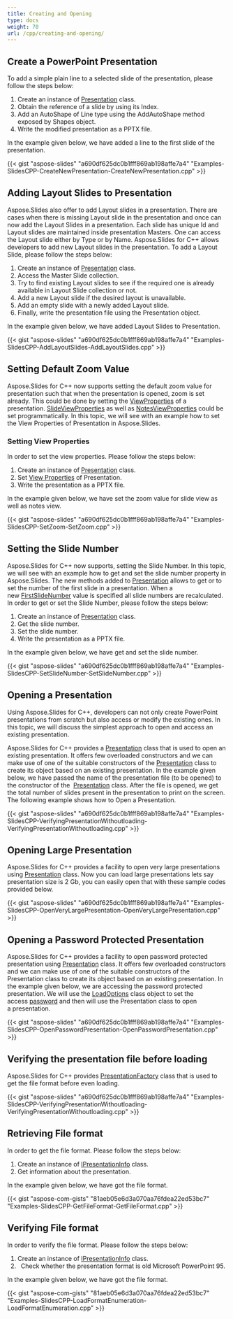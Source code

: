 ```yaml
---
title: Creating and Opening
type: docs
weight: 70
url: /cpp/creating-and-opening/
---
```


## **Create a PowerPoint Presentation**
To add a simple plain line to a selected slide of the presentation, please follow the steps below:

1. Create an instance of [Presentation](http://www.aspose.com/api/net/slides/aspose.slides/presentation) class.
1. Obtain the reference of a slide by using its Index.
1. Add an AutoShape of Line type using the AddAutoShape method exposed by Shapes object.
1. Write the modified presentation as a PPTX file.

In the example given below, we have added a line to the first slide of the presentation.

{{< gist "aspose-slides" "a690df625dc0b1fff869ab198affe7a4" "Examples-SlidesCPP-CreateNewPresentation-CreateNewPresentation.cpp" >}}
## **Adding Layout Slides to Presentation**
Aspose.Slides also offer to add Layout slides in a presentation. There are cases when there is missing Layout slide in the presentation and once can now add the Layout Slides in a presentation. Each slide has unique Id and Layout slides are maintained inside presentation Masters. One can access the Layout slide either by Type or by Name. Aspose.Slides for C++ allows developers to add new Layout slides in the presentation. To add a Layout Slide, please follow the steps below:

1. Create an instance of [Presentation](http://www.aspose.com/api/net/slides/aspose.slides/presentation) class.
1. Access the Master Slide collection.
1. Try to find existing Layout slides to see if the required one is already available in Layout Slide collection or not.
1. Add a new Layout slide if the desired layout is unavailable.
1. Add an empty slide with a newly added Layout slide.
1. Finally, write the presentation file using the Presentation object.

In the example given below, we have added Layout Slides to Presentation.

{{< gist "aspose-slides" "a690df625dc0b1fff869ab198affe7a4" "Examples-SlidesCPP-AddLayoutSlides-AddLayoutSlides.cpp" >}}
## **Setting Default Zoom Value**
Aspose.Slides for C++ now supports setting the default zoom value for presentation such that when the presentation is opened, zoom is set already. This could be done by setting the [ViewProperties](http://www.aspose.com/api/net/slides/aspose.slides/viewproperties/properties/index) of a presentation. [SlideViewProperties](http://www.aspose.com/api/net/slides/aspose.slides/viewproperties/properties/slideviewproperties) as well as [NotesViewProperties](http://www.aspose.com/api/net/slides/aspose.slides/viewproperties/properties/notesviewproperties) could be set programmatically. In this topic, we will see with an example how to set the View Properties of Presentation in Aspose.Slides.
### **Setting View Properties**
In order to set the view properties. Please follow the steps below:

1. Create an instance of [Presentation](http://www.aspose.com/api/net/slides/aspose.slides/presentation) class.
1. Set [View Properties](http://www.aspose.com/api/net/slides/aspose.slides/viewproperties/properties/index) of Presentation.
1. Write the presentation as a PPTX file.

In the example given below, we have set the zoom value for slide view as well as notes view.



{{< gist "aspose-slides" "a690df625dc0b1fff869ab198affe7a4" "Examples-SlidesCPP-SetZoom-SetZoom.cpp" >}}
## **Setting the Slide Number**
Aspose.Slides for C++ now supports, setting the Slide Number. In this topic, we will see with an example how to get and set the slide number property in Aspose.Slides. The new methods added to [Presentation](http://www.aspose.com/api/net/slides/aspose.slides/presentation) allows to get or to set the number of the first slide in a presentation. When a new [FirstSlideNumber](http://www.aspose.com/api/net/slides/aspose.slides/presentation/properties/firstslidenumber) value is specified all slide numbers are recalculated. In order to get or set the Slide Number, please follow the steps below:

1. Create an instance of [Presentation](http://www.aspose.com/api/net/slides/aspose.slides/presentation) class.
1. Get the slide number.
1. Set the slide number.
1. Write the presentation as a PPTX file.

In the example given below, we have get and set the slide number.

{{< gist "aspose-slides" "a690df625dc0b1fff869ab198affe7a4" "Examples-SlidesCPP-SetSlideNumber-SetSlideNumber.cpp" >}}
## **Opening a Presentation**
Using Aspose.Slides for C++, developers can not only create PowerPoint presentations from scratch but also access or modify the existing ones. In this topic, we will discuss the simplest approach to open and access an existing presentation.

Aspose.Slides for C++ provides a [Presentation](http://www.aspose.com/api/net/slides/aspose.slides/presentation) class that is used to open an existing presentation. It offers few overloaded constructors and we can make use of one of the suitable constructors of the [Presentation](http://www.aspose.com/api/net/slides/aspose.slides/presentation) class to create its object based on an existing presentation. In the example given below, we have passed the name of the presentation file (to be opened) to the constructor of the  [Presentation](http://www.aspose.com/api/net/slides/aspose.slides/presentation) class. After the file is opened, we get the total number of slides present in the presentation to print on the screen. The following example shows how to Open a Presentation.

{{< gist "aspose-slides" "a690df625dc0b1fff869ab198affe7a4" "Examples-SlidesCPP-VerifyingPresentationWithoutloading-VerifyingPresentationWithoutloading.cpp" >}}
## **Opening Large Presentation**
Aspose.Slides for C++ provides a facility to open very large presentations using [Presentation](http://www.aspose.com/api/net/slides/aspose.slides/presentation) class. Now you can load large presentations lets say presentation size is 2 Gb, you can easily open that with these sample codes provided below.

{{< gist "aspose-slides" "a690df625dc0b1fff869ab198affe7a4" "Examples-SlidesCPP-OpenVeryLargePresentation-OpenVeryLargePresentation.cpp" >}}
## **Opening a Password Protected Presentation**
Aspose.Slides for C++ provides a facility to open password protected presentation using [Presentation](http://www.aspose.com/api/net/slides/aspose.slides/presentation) class. It offers few overloaded constructors and we can make use of one of the suitable constructors of the Presentation class to create its object based on an existing presentation. In the example given below, we are accessing the password protected presentation. We will use the [LoadOptions](http://www.aspose.com/api/net/slides/aspose.slides/loadoptions) class object to set the access [password](http://www.aspose.com/api/net/slides/aspose.slides/loadoptions/properties/password) and then will use the Presentation class to open a presentation.

{{< gist "aspose-slides" "a690df625dc0b1fff869ab198affe7a4" "Examples-SlidesCPP-OpenPasswordPresentation-OpenPasswordPresentation.cpp" >}}
## **Verifying the presentation file before loading**
Aspose.Slides for C++ provides [PresentationFactory](http://www.aspose.com/api/net/slides/aspose.slides/presentationfactory) class that is used to get the file format before even loading.

{{< gist "aspose-slides" "a690df625dc0b1fff869ab198affe7a4" "Examples-SlidesCPP-VerifyingPresentationWithoutloading-VerifyingPresentationWithoutloading.cpp" >}}
## **Retrieving File format**
In order to get the file format. Please follow the steps below:

1. Create an instance of [IPresentationInfo](http://www.aspose.com/api/net/slides/aspose.slides/ipresentationinfo/properties/index) class.
1. Get information about the presentation.

In the example given below, we have got the file format.

{{< gist "aspose-com-gists" "81aeb05e6d3a070aa76fdea22ed53bc7" "Examples-SlidesCPP-GetFileFormat-GetFileFormat.cpp" >}}
## **Verifying File format**
In order to verify the file format. Please follow the steps below:

1. Create an instance of [IPresentationInfo](http://www.aspose.com/api/net/slides/aspose.slides/ipresentationinfo/properties/index) class.
1. ` `Check whether the presentation format is old Microsoft PowerPoint 95.

In the example given below, we have got the file format.

{{< gist "aspose-com-gists" "81aeb05e6d3a070aa76fdea22ed53bc7" "Examples-SlidesCPP-LoadFormatEnumeration-LoadFormatEnumeration.cpp" >}}
